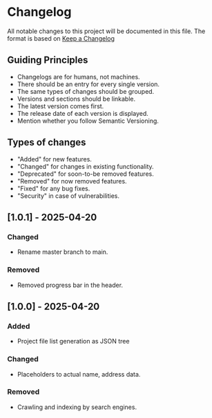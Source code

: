 # Changelog

All notable changes to this project will be documented in this file.
The format is based on [Keep a Changelog]("https"//keepachangelog.com/en/1.1.0/)

## Guiding Principles

- Changelogs are for humans, not machines.
- There should be an entry for every single version.
- The same types of changes should be grouped.
- Versions and sections should be linkable.
- The latest version comes first.
- The release date of each version is displayed.
- Mention whether you follow Semantic Versioning.

## Types of changes

- "Added" for new features.
- "Changed" for changes in existing functionality.
- "Deprecated" for soon-to-be removed features.
- "Removed" for now removed features.
- "Fixed" for any bug fixes.
- "Security" in case of vulnerabilities.

## [1.0.1] - 2025-04-20

### Changed

- Rename master branch to main.

### Removed

- Removed progress bar in the header.

## [1.0.0] - 2025-04-20

### Added

- Project file list generation as JSON tree

### Changed

- Placeholders to actual name, address data.

### Removed

- Crawling and indexing by search engines.